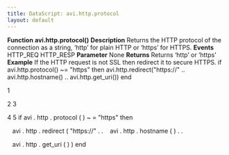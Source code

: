 ```yaml
---
title: DataScript: avi.http.protocol
layout: default
---
```

**Function** **avi.http.protocol()** **Description** Returns the HTTP protocol of the connection as a string, ‘http’ for plain HTTP or ‘https’ for HTTPS. **Events** HTTP_REQ
HTTP_RESP **Parameter** None **Returns** Returns ‘http’ or ‘https’ **Example** If the HTTP request is not SSL then redirect it to secure HTTPS.
if avi.http.protocol() ~= "https" then avi.http.redirect("https://" .. avi.http.hostname() .. avi.http.get_uri()) end

1

2
3

4
5 if  avi . http . protocol ( )  ~ =  "https"  then

   avi . http . redirect ( "https://"  . .
   avi . http . hostname ( )  . .

   avi . http . get_uri ( ) )
end